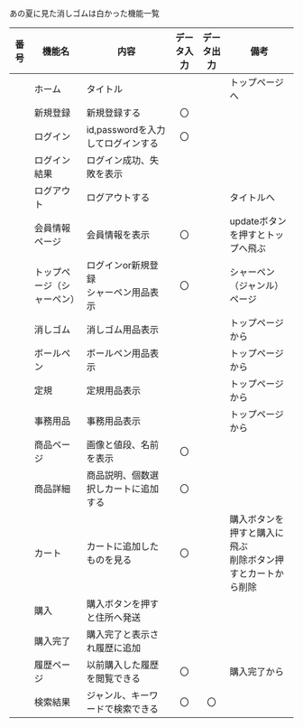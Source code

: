 あの夏に見た消しゴムは白かった機能一覧

|番号|機能名|内容|データ入力|データ出力|備考|
|---|---|---|:---:|:---:|---|
||ホーム|タイトル|||トップページへ|
||新規登録|新規登録する|〇|||
||ログイン|id,passwordを入力してログインする|〇|||
||ログイン結果|ログイン成功、失敗を表示||||
||ログアウト|ログアウトする|||タイトルへ|
||会員情報ページ|会員情報を表示|〇||updateボタンを押すとトップへ飛ぶ|
||トップページ（シャーペン）|ログインor新規登録<br>シャーペン用品表示|〇||シャーペン（ジャンル）ページ|
||消しゴム|消しゴム用品表示|||トップページから|
||ボールペン|ボールペン用品表示|||トップページから|
||定規|定規用品表示|||トップページから|
||事務用品|事務用品表示|||トップページから|
||商品ページ|画像と値段、名前を表示|〇|||
||商品詳細|商品説明、個数選択しカートに追加する|〇|||
||カート|カートに追加したものを見る|〇||購入ボタンを押すと購入に飛ぶ<br>削除ボタン押すとカートから削除|
||購入|購入ボタンを押すと住所へ発送||||
||購入完了|購入完了と表示され履歴に追加||||
||履歴ページ|以前購入した履歴を閲覧できる|〇||購入完了から|
||検索結果|ジャンル、キーワードで検索できる|〇|〇||
